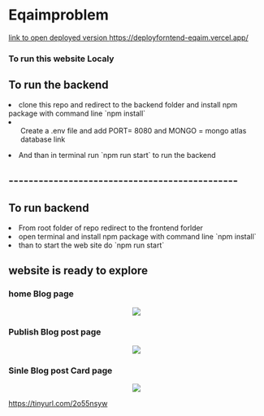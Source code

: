 # Eqaimproblem

<a href="https://deployforntend-eqaim.vercel.app/" >link to open deployed version https://deployforntend-eqaim.vercel.app/ </a>

<h3>To run this website Localy </h3>

<h2>To run the backend </h2>
<li>clone this repo and redirect to the backend folder and install npm package with command line `npm install`</li>
<li><ul>Create a .env file and add PORT= 8080 and MONGO = mongo atlas database link</ul> </li>
<li>And than in terminal run `npm run start` to run the backend</li>
<h2>----------------------------------------------</h2>
<h2>To run backend</h2>
<li>From root folder of repo redirect to the frontend forlder </li>
<li> open terminal and install npm package with command line `npm install`</li>
<li> than to start the web site do `npm run start`</li>
<h2>website is ready to explore</h2>


<h3>home Blog page </h3>
<p align="center"><a href="https://git.io/typing-svg"><img src="https://lh3.googleusercontent.com/J6E3fyYlin__e1dkTwWbYfCidcuKe30OF9QQ_fXa5gQcXx8cKpaXqXcwXGWlRmTXLNCQPefUO7AgaCRbcx__CWpmuaGepS8dIx5SpCAgjb20X2XzUVJJG6ja2ZBSuLvFCo8fU6RAxAEKHFDOOzmCAv5tiwXt5sDwGfqaeE4F_G8_dwfkQKN7yUAXVgGxo7WbwmPu5AC7Hsw-q7cKVBEbQ_FkKF5cJgOnrQWXJWw4Ot_AYy4oqD4HAq7h7f4z735DhrJ82QspLrXhe0xigXiAPP4U4ZMEd3C9V34TPKG3mC3PlHZMLtgz3t1bXS5tDImacjJK4_nfxVjRq8t5DupJL3q7oA3fgeJEv76-UkPXyQAYqnpxic5epeeiFAW7MOTWvgzV8_mXtsxpRlPBjSlWkO12sCw0EuR-FeCtoMBtOXKsUVkGJmDipDKFXSVfNgvCVYJ2FN7G8k7LF7Wx4PGS1YtJvMb3zJfnUCJEMCy1eElmsD78fRNQpbBZB0--ooIcAMIMNBGlZac09M_c1fBZVGcGCXyMoePOxd3BZDOZbwKWVXOyQyDER-ZdonrfLkFZ-pRs0RWt3xM_Q8Uf-unQBSCIEZ8MCd6jhe0KMFK4_gUtSvUCH-g7_ooVMjEmkBCTNUhoXRaj2D0-7Z5vQryqsqF-9CXeSGBeHdfu214YiIPXjLl4PXRUPUF5bRts2ZIXPVQdQDuzcUQkAoG4BWRj3wuKO1OdaJZqcWrptVtOy-xuVtFbwbNPQHE046lnqPpH2qB9C1G-vHoWSoKh4Hyz9aEDzbOAzCYtgvgQm6If-TsGDAf6n3sVhnElpHDe4t0ToH0jJDfXCidgwEPnwZ9WbnAuogKghsJLmirQb99q2w4NPyh3ngoK1ZotVdWmv_xgUSEGb8NPoyeFmOgqkll4biT9cq9iaK1RCcNL9--E7gmztg=w1920-h892-no?authuser=0" /></a></p>

<h3>Publish Blog post page </h3>
<p align="center"><a href="https://git.io/typing-svg"><img src="https://lh3.googleusercontent.com/JqyCgM8U9YK2ynSa7fm3ZYgDXlQbneLBTwLiD6y3XIEFJmKaKTcZH-YLXvLpZXWQOPcFdX4NTWmIb-6Gbybo97nfNI7OhDMB6BdyHVFKrVA7Cig5GJyHKUqq3BoEFtu7ZcZA9bg93YXQbC4GiGHXFrsExRsa7-GgWJL-dxO0EyQ03V4MQ-XYX1V6T8P167DzX8QhtOGILYngbNvA4D7z0KxlKrsssy7pPyJyocy12uUOpANl1d14aJJWBb2KkfsW6JTWZe8VKyIPdETIxnJmP5S-qlY_8Zwcs_9EJzSv3BPvYzatPc5zJHtnF_l8Ot1Hxzf7jEjsBoUY2J86c1S-T9AXQYyKC4LAkreots5-2Pv_8jyrf5j8k0MhrPNCl3qAx3hrmo0COn3X4KCQsXAvEdXmSkdZmPyrgsBSYH08T1Ir7xQeEW6uvp71G206y_rHMM5EbVI351dgFOPlhg5qfTkPDeuQ5S34i7CNNv8MnVJOhrWzoRGF1v17y9XYBy2cHSZXTAr95fMf4qyjz6_oCo1hCdtJ5IeT0m19iQEAaQsjqx-rP_2WiVQubB31AkIJbRBUN57QRrxjJQGS-NGlp76Xc6xLLm8AWjo0wZokrLZN_JemmWrZp_e4m80UrB73qfxNpQozkH6C8lnevBGg65Rzs26bcRktoVfUx88BKjWnBj32PciDR3g8ySbAr72Gx6-dtVu1KBkDIx83ERlc1Z3GTumP9eEw1qoPf6ZDFl04p16_R14hrF1AErZFhzVfI92y3ruTd9eHP8HslpU3aYQLPCd4d3GSOGY9VXlhndUWHwqQEGbgD11QCa1IjPpwbN1CNxGwtT3S9jR_7Pq4u3ZJbTxhqurNYuwTiriK9WWDC-pb038ydW7lFDIKo1jJb5K0exwdcmwwp4ZtRuAQssdpndxPkes_YHyar4hfc9Y3ag=w1920-h892-no?authuser=0" /></a></p>

<h3>Sinle Blog post Card page</h3>
<p align="center"><a href="https://git.io/typing-svg"><img src="https://lh3.googleusercontent.com/SjEwimlnhOu7Tu6SmEXN5OF_-njFu_Rg5ym1XUCCXouoD7iGDfPMxUs4cyMDiCKh5z6JCKK1EpX4yA_6hdDxNEmH9TxEV9nSBSapCBKaaWj3S7LQ7yCOetxA-c6dc_EZBqk1f55SXYX-ibF2Qcn4jrSJcMffSo7NIqZ5E5GQGx1i1uZX90JXhlgHxutsjrlojd-Whhx0C5NWP9_Ty8UFR50uG7wSAwEoWW-1WEWoK5sWBTwU_vN2DDeCKJBeTBVo1zJjyprbDgOSqeLMFKhmAEGJ_VXJdGDpX77Pw3GBP-Edn0aY_dENggMaIhXyGgXc-Q-h8spdlSQksh6yq61a1ferA_69blAHt0LevLOpXTo7rMEfX_UY4yqH3KJTvmPEq3QYI2dSjpo26TbjPlXWFBPi9ee1H8XR3IFzpeiBkr3RQNul1c5JTpKPn1EJhtS1salicuA1EQkCwihbNKWieYWS4QptoS43ihk9tANTs6KkqAS3Z64WFQl1On57s8Xdjxaz1a2vK9ezywmDghcyYQpGw6xnWz7bdEp3B0MxYxyywwvIxN-RclUSLHRuFOSjvwShxku3vVDbfOyBuguoc_6MLRoAzRtWc-TAR8m-Lf2mvxIAbJCjZPm-nITQs28AJRrvbaAUvp0akQB156ZjnIWvPP5FTel5YBUUe4oAG1acB42JrrfDdFlPgxy2krQIYvwvqtwlr54WThfTBT3ANBeoJ6Qa4RGYHLSkb0H_By2sGVN8dqZybaY20xyZGdjaFMjO6TnORxHnxo0aUC6GQJXa2gQVQFt_uq1Iz7_M8te0gMyl8VqzuYBZdVU_NVWtX0JklLzjIMT6xvOvRDXH3jI1j-MkdBEREwWxRJaVVFDIJ289D-XYJGdlmOWeJJXmb78PIRz6Th-ux8FqqrmLDH0EH509DcPLFqU5y-aRPiyJ7g=w1920-h892-no?authuser=0" /></a></p>

https://tinyurl.com/2o55nsyw

